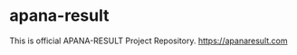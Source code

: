 # apana-result
This is official APANA-RESULT Project Repository.
<span style="color:red">https://apanaresult.com</span>
